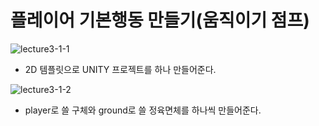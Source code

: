 플레이어 기본행동 만들기(움직이기 점프)  
=======================
![lecture3-1-1](https://github.com/isp829/HU/blob/master/images/lecture3/3-1-1.PNG)  
* 2D 템플릿으로 UNITY 프로젝트를 하나 만들어준다.  

![lecture3-1-2](https://github.com/isp829/HU/blob/master/images/lecture3/3-1-2.)
* player로 쓸 구체와 ground로 쓸 정육면체를 하나씩 만들어준다.  
  
    
